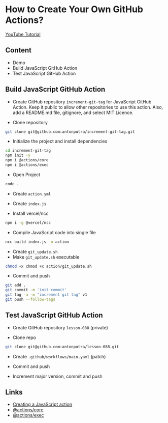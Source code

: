 # How to Create Your Own GitHub Actions?

[YouTube Tutorial](https://youtu.be/jwdG6D-AB1k)

## Content

- Demo
- Build JavaScript GitHub Action
- Test JavaScript GitHub Action


## Build JavaScript GitHub Action
- Create GitHub repository `increment-git-tag` for JavaScript GitHub Action. Keep it public to allow other repositories to use this action. Also, add a README.md file, gitignore, and select MIT Licence.

- Clone repository
```bash
git clone git@github.com:antonputra/increment-git-tag.git
```

- Initialize the project and install dependencies
```bash
cd increment-git-tag
npm init -y
npm i @actions/core
npm i @actions/exec
```

- Open Project
```bash
code .
```

- Create `action.yml`
- Create `index.js`

- Install vercel/ncc
```bash
npm i -g @vercel/ncc
```

- Compile JavaScript code into single file
```bash
ncc build index.js -o action
```

- Create `git_update.sh`
- Make `git_update.sh` executable
```bash
chmod +x chmod +x action/git_update.sh
```

- Commit and push
```bash
git add .
git commit -m 'init commit'
git tag -a -m "increment git tag" v1
git push --follow-tags
```

## Test JavaScript GitHub Action

- Create GitHub repository `lesson-088` (private)

- Clone repo
```bash
git clone git@github.com:antonputra/lesson-088.git
```

- Create `.github/workflows/main.yaml` (patch)

- Commit and push

- Increment major version, commit and push

## Links

- [Creating a JavaScript action](https://docs.github.com/en/actions/creating-actions/creating-a-javascript-action)
- [@actions/core](https://github.com/actions/toolkit/tree/master/packages/core)
- [@actions/exec](https://github.com/actions/toolkit/tree/master/packages/exec)
